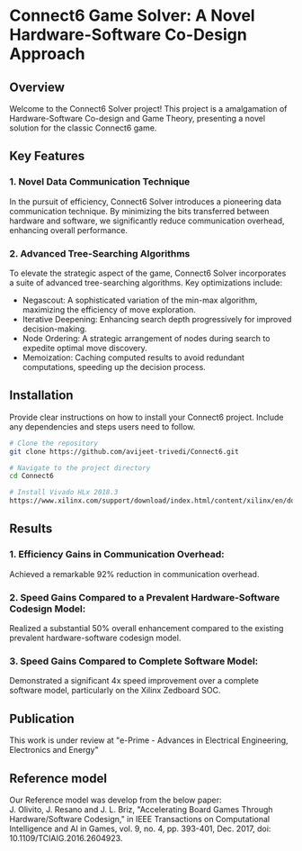 # Connect6 Game Solver: A Novel Hardware-Software Co-Design Approach

## Overview
Welcome to the Connect6 Solver project! This project is a amalgamation of Hardware-Software Co-design and Game Theory, presenting a novel solution for the classic Connect6 game.

## Key Features

### 1. Novel Data Communication Technique
In the pursuit of efficiency, Connect6 Solver introduces a pioneering data communication technique. By minimizing the bits transferred between hardware and software, we significantly reduce communication overhead, enhancing overall performance.

### 2. Advanced Tree-Searching Algorithms
To elevate the strategic aspect of the game, Connect6 Solver incorporates a suite of advanced tree-searching algorithms. Key optimizations include:
  
  - Negascout: A sophisticated variation of the min-max algorithm, maximizing the efficiency of move exploration.
  - Iterative Deepening: Enhancing search depth progressively for improved decision-making.
  - Node Ordering: A strategic arrangement of nodes during search to expedite optimal move discovery.
  - Memoization: Caching computed results to avoid redundant computations, speeding up the decision process.

## Installation

Provide clear instructions on how to install your Connect6 project. Include any dependencies and steps users need to follow.

```bash
# Clone the repository
git clone https://github.com/avijeet-trivedi/Connect6.git

# Navigate to the project directory
cd Connect6

# Install Vivado HLx 2018.3
https://www.xilinx.com/support/download/index.html/content/xilinx/en/downloadNav/vivado-design-tools/archive.html

```
## Results
### 1. Efficiency Gains in Communication Overhead:
Achieved a remarkable 92% reduction in communication overhead.
### 2. Speed Gains Compared to a Prevalent Hardware-Software Codesign Model:
Realized a substantial 50% overall enhancement compared to the existing prevalent hardware-software codesign model.
### 3. Speed Gains Compared to Complete Software Model:
Demonstrated a significant 4x speed improvement over a complete software model, particularly on the Xilinx Zedboard SOC.


## Publication
This work is under review at "e-Prime - Advances in Electrical Engineering, Electronics and Energy"

## Reference model
Our Reference model was develop from the below paper:  
J. Olivito, J. Resano and J. L. Briz, "Accelerating Board Games Through Hardware/Software Codesign," in IEEE Transactions on Computational Intelligence and AI in Games, vol. 9, no. 4, pp. 393-401, Dec. 2017, doi: 10.1109/TCIAIG.2016.2604923.




